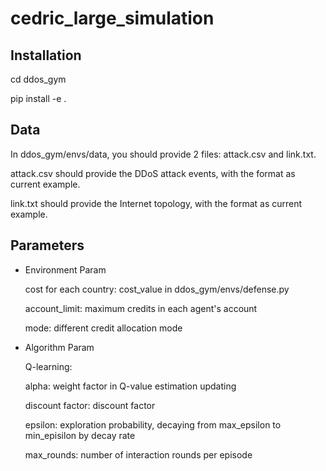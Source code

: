 # cedric_large_simulation

## Installation
cd ddos_gym

pip install -e .

## Data
In ddos_gym/envs/data, you should provide 2 files: attack.csv and link.txt.

attack.csv should provide the DDoS attack events, with the format as current example.

link.txt should provide the Internet topology, with the format as current example.

## Parameters
- Environment Param

  cost for each country: cost_value in ddos_gym/envs/defense.py

  account_limit: maximum credits in each agent's account

  mode: different credit allocation mode

- Algorithm Param

  Q-learning:

  alpha: weight factor in Q-value estimation updating

  discount factor: discount factor

  epsilon: exploration probability, decaying from max_epsilon to min_episilon by decay rate

  max_rounds: number of interaction rounds per episode
